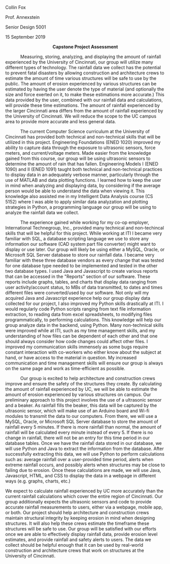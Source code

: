 <p>Collin Fox</p>
<p>Prof. Annexstein</p>
<p>Senior Design 5001</p>
<p>15 September 2019</p>
<p align="center"><b>Capstone Project Assessment</b></p>

<p>&nbsp;&nbsp;&nbsp;&nbsp;&nbsp;&nbsp;&nbsp;&nbsp;&nbsp;&nbsp;&nbsp;&nbsp;Measuring, storing, analyzing, and displaying the amount of rainfall experienced by the University of Cincinnati, our group will utilize many different types of technology. The rainfall data we collect has the potential to prevent fatal disasters by allowing construction and architecture crews to estimate the amount of time various structures will be safe to use by the public. The amount of erosion experienced by various structures can be estimated by having the user denote the type of material (and optionally the size and force exerted on it, to make these estimations more accurate.) This data provided by the user, combined with our rainfall data and calculations, will provide these time estimations. The amount of rainfall experienced by the larger Cincinnati area differs from the amount of rainfall experienced by the University of Cincinnati. We will reduce the scope to the UC campus area to provide more accurate and less general data.</p>

<p>&nbsp;&nbsp;&nbsp;&nbsp;&nbsp;&nbsp;&nbsp;&nbsp;&nbsp;&nbsp;&nbsp;&nbsp;The current Computer Science curriculum at the University of Cincinnati has provided both technical and non-technical skills that will be utilized in this project. Engineering Foundations (ENED 1020) improved my ability to capture data through the exposure to ultrasonic sensors, force meters, and current/voltage meters. Made easier from the knowledge gained from this course, our group will be using ultrasonic sensors to determine the amount of rain that has fallen. Engineering Models I (ENED 1090) and II (ENED 1091) taught both technical and non-technical practices to display data in an adequately verbose manner, particularly through the use of MATLAB and data plotting functions. I learned how to keep the user in mind when analyzing and displaying data, by considering if the average person would be able to understand the data when viewing it. This knowledge also assisted me in my Intelligent Data Analysis course (CS 5152) where I was able to apply similar data analyzation and plotting strategies in Python, a programming language our group will be using to analyze the rainfall data we collect.</p>

<p>&nbsp;&nbsp;&nbsp;&nbsp;&nbsp;&nbsp;&nbsp;&nbsp;&nbsp;&nbsp;&nbsp;&nbsp;The experience gained while working for my co-op employer, International Technegroup, Inc., provided many technical and non-techincal skills that will be helpful for this project. While working at ITI I became very familiar with SQL, a database scripting language we use to store any information our software (CAD system part file converter) might want to display or use later. Our group will likely be using either a MySQL, Oracle, or Microsoft SQL Server database to store our rainfall data. I became very familiar with these three database vendors as every change that was tested for one database type needed to be implemented and tested in the other two database types. I used Java and Javascript to create various reports that can be accessed in the "Reports" section of our software. These reports include graphs, tables, and charts that display data ranging from user activity/account status, to MBs of data transmitted, to dates and times different files were converted/used by our software. Not only will my acquired Java and Javascript experience help our group display data collected for our project, I also improved my Python skills drastically at ITI. I would regularly code Python scripts ranging from text file information extraction, to reading data from excel spreadsheets, to modifying files programmatically, to performing calculations. This knowledge will help our group analyze data in the backend, using Python. Many non-technical skills were improved while at ITI, such as my time management skills, and my understanding of how files can be dependent of each other and that one should always consider how code changes could affect other files. I improved my communication skills immensely as some bugs require constant interaction with co-workers who either know about the subject at hand, or have access to the material in question. My increased communication and time management skills will ensure our group is always on the same page and work as time-efficient as possible.</p>

<p>&nbsp;&nbsp;&nbsp;&nbsp;&nbsp;&nbsp;&nbsp;&nbsp;&nbsp;&nbsp;&nbsp;&nbsp;Our group is excited to help architecture and construction crews improve and ensure the safety of the structures they create. By calculating the amount of rainfall experienced by UC, we will be able to estimate the amount of erosion experienced by various structures on campus. Our preliminary approach to this project involves the use of a ultrasonic sensor and a beaker. As rainfall fills the beaker, this data will be captured by the ultrasonic sensor, which will make use of an Arduino board and Wi-fi modules to transmit the data to our computers. From there, we will use a MySQL, Oracle, or Microsoft SQL Server database to store the amount of rainfall every 5 minutes. If there is more rainfall than normal, the amount of rainfall will be calculated every minute instead of every 5. If there is no change in rainfall, there will not be an entry for this time period in our database tables. Once we have the rainfall data stored in our database, we will use Python and Java to extract the information from the database. After successfully extracting this data, we will use Python to perform calculations such as: average rainfall over a user-provided time period, alerts when extreme rainfall occurs, and possibly alerts when structures may be close to failing due to erosion. Once these calculations are made, we will use Java, Javascript, HTML, and CSS to display the data in a webpage in different ways (e.g. graphs, charts, etc.)</p>

<p>We expect to calculate rainfall experienced by UC more accurately than the current rainfall calculations which cover the entire region of Cincinnati. Our group additionally expects the ultrasonic sensors and code to provide accurate rainfall measurements to users, either via a webpage, mobile app, or both. Our project should help architecture and construction crews maintain structural integrity by keeping erosion in mind when designing structures. It will also help these crews estimate the timeframe these structures will be safe to use. Our group will be satisfied with our efforts once we are able to effectively display rainfall data, provide erosion level estimates, and provide rainfall and safety alerts to users. The data we collect should be helpful enough that it can be used by real-world construction and architecture crews that work on structures at the University of Cincinnati.</p>

